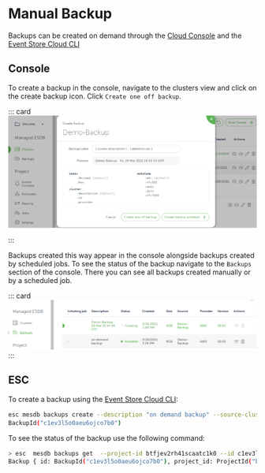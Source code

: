 # Manual Backup

Backups can be created on demand through the [Cloud Console](https://console.eventstore.cloud/) and the [Event Store Cloud CLI](https://github.com/EventStore/esc)

## Console 

To create a backup in the console, navigate to the clusters view and click on the create backup icon. Click `Create one off backup`.

::: card
![take backup](./images/take_backup.png)
:::

Backups created this way appear in the console alongside backups created by scheduled jobs.
To see the status of the backup navigate to the `Backups` section of the console. There you can see all backups created manually or by a scheduled job.

::: card
![one off backup](./images/one_off_backup.png)
:::

## ESC 

To create a backup using the [Event Store Cloud CLI](https://github.com/EventStore/esc):

``` bash
esc mesdb backups create --description "on demand backup" --source-cluster-id c1eut65o0aeu6ojco7a0 --project-id btfjev2rh41scaatc1k0
BackupId("c1ev3l5o0aeu6ojco7b0")
```

To see the status of the backup use the following command:
``` bash
> esc  mesdb backups get  --project-id btfjev2rh41scaatc1k0 --id c1ev3l5o0aeu6ojco7b0
Backup { id: BackupId("c1ev3l5o0aeu6ojco7b0"), project_id: ProjectId("btfjev2rh41scaatc1k0"), source_cluster_id: ClusterId("c1eut65o0aeu6ojco7a0"), source_cluster_description: "Demo-Backup", description: "on demand backup", size_gb: 8, provider: Aws, region: "eu-central-1", status: "available", created: "2021-03-26T14:38:12Z", linked_resource: None }
```
